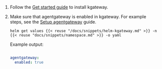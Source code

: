 1. Follow the [Get started guide](../../quickstart/) to install kgateway.

2. Make sure that agentgateway is enabled in kgateway. For example steps, see the [Setup agentgateway](../setup/#kgateway-setup) guide.

   ```shell
   helm get values {{< reuse "/docs/snippets/helm-kgateway.md" >}} -n {{< reuse "docs/snippets/namespace.md" >}} -o yaml
   ```

   Example output:

   ```yaml
   
   agentgateway:
     enabled: true
   ```